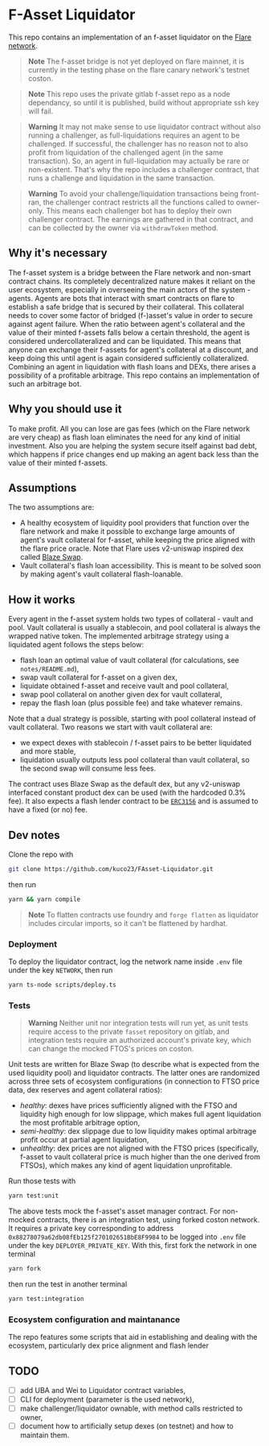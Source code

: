 # F-Asset Liquidator

This repo contains an implementation of an f-asset liquidator on the [Flare network](https://flare.network/).

> **Note**
> The f-asset bridge is not yet deployed on flare mainnet, it is currently in the testing phase on the flare canary network's testnet coston.

> **Note**
> This repo uses the private gitlab f-asset repo as a node dependancy, so until it is published, build without appropriate ssh key will fail.

> **Warning**
> It may not make sense to use liquidator contract without also running a challenger, as full-liquidations requires an agent to be challenged. If successful, the challenger has no reason not to also profit from liquidation of the challenged agent (in the same transaction). So, an agent in full-liquidation may actually be rare or non-existent. That's why the repo includes a challenger contract, that runs a challenge and liquidation in the same transaction.

> **Warning**
> To avoid your challenge/liquidation transactions being front-ran, the challenger contract restricts all the functions called to owner-only. This means each challenger bot has to deploy their own challenger contract. The earnings are gathered in that contract, and can be collected by the owner via `withdrawToken` method.

## Why it's necessary

The f-asset system is a bridge between the Flare network and non-smart contract chains. Its completely decentralized nature makes it reliant on the user ecosystem, especially in overseeing the main actors of the system - agents. Agents are bots that interact with smart contracts on flare to establish a safe bridge that is secured by their collateral. This collateral needs to cover some factor of bridged (f-)asset's value in order to secure against agent failure. When the ratio between agent's collateral and the value of their minted f-assets falls below a certain threshold, the agent is considered undercollateralized and can be liquidated. This means that anyone can exchange their f-assets for agent's collateral at a discount, and keep doing this until agent is again considered sufficiently collateralized. Combining an agent in liquidation with flash loans and DEXs, there arises a possibility of a profitable arbitrage. This repo contains an implementation of such an arbitrage bot.

## Why you should use it

To make profit. All you can lose are gas fees (which on the Flare network are very cheap) as flash loan eliminates the need for any kind of initial investment. Also you are helping the system secure itself against bad debt, which happens if price changes end up making an agent back less than the value of their minted f-assets.

## Assumptions

The two assumptions are:

- A healthy ecosystem of liquidity pool providers that function over the flare network and make it possible to exchange large amounts of agent's vault collateral for f-asset, while keeping the price aligned with the flare price oracle. Note that Flare uses v2-uniswap inspired dex called [Blaze Swap](https://blazeswap.xyz/).
- Vault collateral's flash loan accessibility. This is meant to be solved soon by making agent's vault collateral flash-loanable.

## How it works

Every agent in the f-asset system holds two types of collateral - vault and pool. Vault collateral is usually a stablecoin, and pool collateral is always the wrapped native token. The implemented arbitrage strategy using a liquidated agent follows the steps below:
- flash loan an optimal value of vault collateral (for calculations, see `notes/README.md`),
- swap vault collateral for f-asset on a given dex,
- liquidate obtained f-asset and receive vault and pool collateral,
- swap pool collateral on another given dex for vault collateral,
- repay the flash loan (plus possible fee) and take whatever remains.

Note that a dual strategy is possible, starting with pool collateral instead of vault collateral. Two reasons we start with vault collateral are:
- we expect dexes with stablecoin / f-asset pairs to be better liquidated and more stable,
- liquidation usually outputs less pool collateral than vault collateral, so the second swap will consume less fees.

The contract uses Blaze Swap as the default dex, but any v2-uniswap interfaced constant product dex can be used (with the hardcoded 0.3% fee). It also expects a flash lender contract to be [`ERC3156`](https://github.com/OpenZeppelin/openzeppelin-contracts/blob/master/contracts/interfaces/IERC3156FlashLender.sol) and is assumed to have a fixed (or no) fee.

## Dev notes

Clone the repo with
```sh
git clone https://github.com/kuco23/FAsset-Liquidator.git
```
then run
```sh
yarn && yarn compile
```

> **Note**
> To flatten contracts use foundry and `forge flatten` as liquidator includes circular imports, so it can't be flattened by hardhat.

### Deployment

To deploy the liquidator contract, log the network name inside `.env` file under the key `NETWORK`, then run
```sh
yarn ts-node scripts/deploy.ts
```

### Tests

> **Warning**
> Neither unit nor integration tests will run yet, as unit tests require access to the private `fasset` repository on gitlab, and integration tests require an authorized account's private key, which can change the mocked FTOS's prices on coston.

Unit tests are written for Blaze Swap (to describe what is expected from the used liquidity pool) and liquidator contracts. The latter ones are randomized across three sets of ecosystem configurations (in connection to FTSO price data, dex reserves and agent collateral ratios):
- *healthy*: dexes have prices sufficiently aligned with the FTSO and liquidity high enough for low slippage, which makes full agent liquidation the most profitable arbitrage option,
- *semi-healthy*: dex slippage due to low liquidity makes optimal arbitrage profit occur at partial agent liquidation,
- *unhealthy*: dex prices are not aligned with the FTSO prices (specifically, f-asset to vault collateral price is much higher than the one derived from FTSOs), which makes any kind of agent liquidation unprofitable.

Run those tests with
```sh
yarn test:unit
```

The above tests mock the f-asset's asset manager contract. For non-mocked contracts, there is an integration test, using forked coston network. It requires a private key corresponding to address `0x88278079a62db08fEb125f270102651BbE8F9984` to be logged into `.env` file under the key `DEPLOYER_PRIVATE_KEY`. With this, first fork the network in one terminal
```sh
yarn fork
```
then run the test in another terminal
```sh
yarn test:integration
```

### Ecosystem configuration and maintanance
The repo features some scripts that aid in establishing and dealing with the ecosystem, particularly dex price alignment and flash lender

## TODO
- [ ] add UBA and Wei to Liquidator contract variables,
- [ ] CLI for deployment (parameter is the used network),
- [ ] make challenger/liquidator ownable, with method calls restricted to owner,
- [ ] document how to artificially setup dexes (on testnet) and how to maintain them.